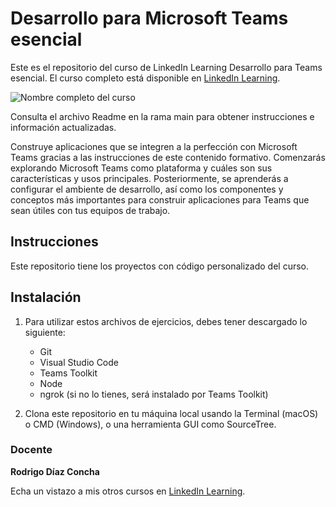 # Desarrollo para Microsoft Teams esencial 

Este es el repositorio del curso de LinkedIn Learning Desarrollo para Teams esencial. El curso completo está disponible en [LinkedIn Learning][lil-course-url].

![Nombre completo del curso][lil-thumbnail-url] 

Consulta el archivo Readme en la rama main para obtener instrucciones e información actualizadas.

Construye aplicaciones que se integren a la perfección con Microsoft Teams gracias a las instrucciones de este contenido formativo. Comenzarás explorando Microsoft Teams como plataforma y cuáles son sus características y usos principales. Posteriormente, se aprenderás a configurar el ambiente de desarrollo, así como los componentes y conceptos más importantes para construir aplicaciones para Teams que sean útiles con tus equipos de trabajo.

## Instrucciones

Este repositorio tiene los proyectos con código personalizado del curso.


## Instalación

1. Para utilizar estos archivos de ejercicios, debes tener descargado lo siguiente:
   - Git
   - Visual Studio Code
   - Teams Toolkit
   - Node
   - ngrok (si no lo tienes, será instalado por Teams Toolkit)

2. Clona este repositorio en tu máquina local usando la Terminal (macOS) o CMD (Windows), o una herramienta GUI como SourceTree.

### Docente

**Rodrigo Díaz Concha**

Echa un vistazo a mis otros cursos en [LinkedIn Learning](https://www.linkedin.com/learning/instructors/rodrigo-diaz-concha).

[lil-course-url]: https://www.linkedin.com/learning/building-a-graphql-project-with-react-js
[lil-thumbnail-url]: https://cdn.lynda.com/course/2875095/2875095-1615224395432-16x9.jpg

